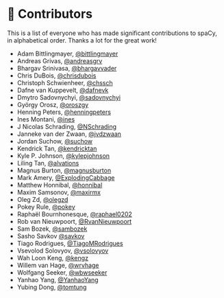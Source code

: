# 👥 Contributors

This is a list of everyone who has made significant contributions to spaCy, in alphabetical order. Thanks a lot for the great work!

* Adam Bittlingmayer, [@bittlingmayer](https://github.com/bittlingmayer)
* Andreas Grivas, [@andreasgrv](https://github.com/andreasgrv)
* Bhargav Srinivasa, [@bhargavvader](https://github.com/bhargavvader)
* Chris DuBois, [@chrisdubois](https://github.com/chrisdubois)
* Christoph Schwienheer, [@chssch](https://github.com/chssch)
* Dafne van Kuppevelt, [@dafnevk](https://github.com/dafnevk)
* Dmytro Sadovnychyi, [@sadovnychyi](https://github.com/sadovnychyi)
* György Orosz, [@oroszgy](https://github.com/oroszgy)
* Henning Peters, [@henningpeters](https://github.com/henningpeters)
* Ines Montani, [@ines](https://github.com/ines)
* J Nicolas Schrading, [@NSchrading](https://github.com/NSchrading)
* Janneke van der Zwaan, [@jvdzwaan](https://github.com/jvdzwaan)
* Jordan Suchow, [@suchow](https://github.com/suchow)
* Kendrick Tan, [@kendricktan](https://github.com/kendricktan)
* Kyle P. Johnson, [@kylepjohnson](https://github.com/kylepjohnson)
* Liling Tan, [@alvations](https://github.com/alvations)
* Magnus Burton, [@magnusburton](https://github.com/magnusburton)
* Mark Amery, [@ExplodingCabbage](https://github.com/ExplodingCabbage)
* Matthew Honnibal, [@honnibal](https://github.com/honnibal)
* Maxim Samsonov, [@maxirmx](https://github.com/maxirmx)
* Oleg Zd, [@olegzd](https://github.com/olegzd)
* Pokey Rule, [@pokey](https://github.com/pokey)
* Raphaël Bournhonesque, [@raphael0202](https://github.com/raphael0202)
* Rob van Nieuwpoort, [@RvanNieuwpoort](https://github.com/RvanNieuwpoort)
* Sam Bozek, [@sambozek](https://github.com/sambozek)
* Sasho Savkov [@savkov](https://github.com/savkov)
* Tiago Rodrigues, [@TiagoMRodrigues](https://github.com/TiagoMRodrigues)
* Vsevolod Solovyov, [@vsolovyov](https://github.com/vsolovyov)
* Wah Loon Keng, [@kengz](https://github.com/kengz)
* Willem van Hage, [@wrvhage](https://github.com/wrvhage)
* Wolfgang Seeker, [@wbwseeker](https://github.com/wbwseeker)
* Yanhao Yang, [@YanhaoYang](https://github.com/YanhaoYang)
* Yubing Dong, [@tomtung](https://github.com/tomtung)
